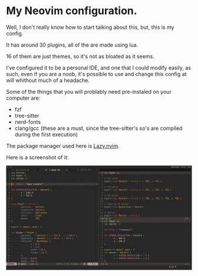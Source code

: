# My Neovim configuration.

Well, I don't really know how to start talking about this, but, this is my
config.

It has around 30 plugins, all of the are made using lua.

16 of them are just themes, so it's not as bloated as it seems.

I've configured it to be a personal IDE, and one that I could modify easily, as
such, even if you are a noob, it's possible to use and change this config at
will whithout much of a headache.

Some of the things that you will problably need pre-instaled on your computer
are:

- fzf
- tree-sitter
- nerd-fonts
- clang/gcc (these are a must, since the tree-sitter's so's are compiled during
  the first execution)

The package manager used here is [Lazy.nvim](https://github.com/folke/lazy.nvim).

Here is a screenshot of it:

![screenshot](.src/scr.webp)
